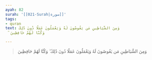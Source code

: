 ```yaml
---
ayah: 82
surah: '[[021-Surah|سورة]]'
tags:
- quran
text: وَمِنَ الشَّيَاطِينِ مَن يَغُوصُونَ لَهُ وَيَعْمَلُونَ عَمَلًا دُونَ ذَٰلِكَ
  ۖ وَكُنَّا لَهُمْ حَافِظِينَ

---
```

> وَمِنَ الشَّيَاطِينِ مَن يَغُوصُونَ لَهُ وَيَعْمَلُونَ عَمَلًا دُونَ ذَٰلِكَ ۖ وَكُنَّا لَهُمْ حَافِظِينَ
